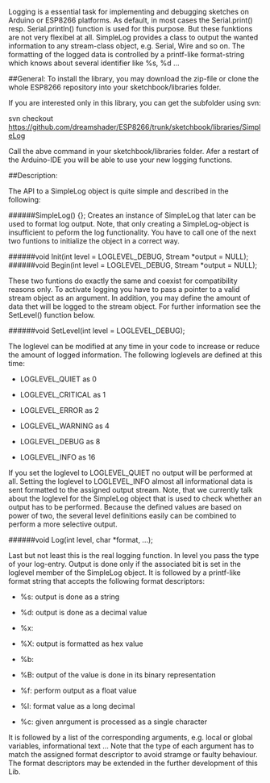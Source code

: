 Logging is a essential task for implementing and debugging sketches on Arduino or ESP8266 platforms.
As default, in most cases the Serial.print() resp. Serial.println() function is used for this purpose. But these funktions are not very flexibel at all.
SimpleLog provides a class to output the wanted information to any stream-class object, e.g. Serial, Wire and so on. The formatting of the logged data is controlled by a printf-like format-string which knows about several identifier like %s, %d ...


##General:
To install the library, you may download the zip-file or clone the whole ESP8266 repository into your sketchbook/libraries folder.

If you are interested only in this library, you can get the subfolder using svn:

svn checkout https://github.com/dreamshader/ESP8266/trunk/sketchbook/libraries/SimpleLog

Call the abve command in your sketchbook/libraries folder. Afer a restart of the Arduino-IDE you will be able to use your new logging functions.


##Description:

The API to a SimpleLog object is quite simple and described in the following:

######SimpleLog() {};
Creates an instance of SimpleLog that later can be used to format log output. Note, that only creating a SimpleLog-object is insufficient to peform the log functionality. You have to call one of the next two funtions to initialize the object in a correct way.
 

######void Init(int level = LOGLEVEL_DEBUG, Stream *output = NULL);
######void Begin(int level = LOGLEVEL_DEBUG, Stream *output = NULL);

These two funtions do exactly the same and coexist for compatibility reasons only. To activate logging you have to pass a pointer to a valid stream object as an argument. In addition, you may define the amount of data thet will be logged to the stream object. For further information see the SetLevel() function below.


######void SetLevel(int level = LOGLEVEL_DEBUG);

The loglevel can be modified at any time in your code to increase or reduce the amount of logged information. The following loglevels are defined at this time:

* LOGLEVEL_QUIET    as  0

* LOGLEVEL_CRITICAL as  1

* LOGLEVEL_ERROR    as  2

* LOGLEVEL_WARNING  as  4

* LOGLEVEL_DEBUG    as  8

* LOGLEVEL_INFO     as 16


If you set the loglevel to LOGLEVEL_QUIET no output will be performed at all. Setting the loglevel to LOGLEVEL_INFO almost all informational data is sent formatted to the assigned output stream.
Note, that we currently talk about the loglevel for the SimpleLog object that is used to check whether an output has to be performed. Because the defined values are based on power of two, the several level definitions easily can be combined to perform a more selective output.



######void Log(int level, char *format, ...);

Last but not least this is the real logging function. 
In level you pass the type of your log-entry. Output is done only if the associated bit is set in the loglevel member of the SimpleLog object.
It is followed by a printf-like format string that accepts the following format descriptors:

* %s: output is done as a string

* %d: output is done as a decimal value

* %x: 
* %X: output is formatted as hex value

* %b: 
* %B: output of the value is done in its binary representation

* %f: perform output as a float value

* %l: format value as a long decimal

* %c: given anrgument is processed as a single character


It is followed by a list of the corresponding arguments, e.g. local or global variables, informational text ...
Note that the type of each argument has to match the assigned format descriptor to avoid stramge or faulty behaviour.
The format descriptors may be extended in the further development of this Lib.




